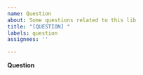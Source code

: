 ```yaml
---
name: Question
about: Some questions related to this lib
title: "[QUESTION] "
labels: question
assignees: ''

---
```


**Question**
<!-- I have a question about ...  -->
